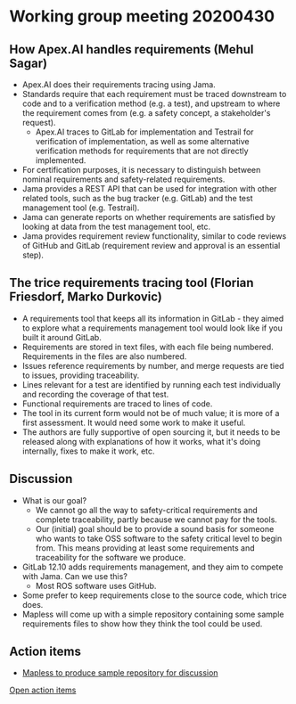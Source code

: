 # Working group meeting 20200430

## How Apex.AI handles requirements (Mehul Sagar)

- Apex.AI does their requirements tracing using Jama.
- Standards require that each requirement must be traced downstream to code and to a verification method (e.g. a test), and upstream to where the requirement comes from (e.g. a safety concept, a stakeholder's request).
  - Apex.AI traces to GitLab for implementation and Testrail for verification of implementation, as well as some alternative verification methods for requirements that are not directly implemented.
- For certification purposes, it is necessary to distinguish between nominal requirements and safety-related requirements.
- Jama provides a REST API that can be used for integration with other related tools, such as the bug tracker (e.g. GitLab) and the test management tool (e.g. Testrail).
- Jama can generate reports on whether requirements are satisfied by looking at data from the test management tool, etc.
- Jama provides requirement review functionality, similar to code reviews of GitHub and GitLab (requirement review and approval is an essential step).


## The trice requirements tracing tool (Florian Friesdorf, Marko Durkovic)

- A requirements tool that keeps all its information in GitLab - they aimed to explore what a requirements management tool would look like if you built it around GitLab.
- Requirements are stored in text files, with each file being numbered. Requirements in the files are also numbered.
- Issues reference requirements by number, and merge requests are tied to issues, providing traceability.
- Lines relevant for a test are identified by running each test individually and recording the coverage of that test.
- Functional requirements are traced to lines of code.
- The tool in its current form would not be of much value; it is more of a first assessment. It would need some work to make it useful.
- The authors are fully supportive of open sourcing it, but it needs to be released along with explanations of how it works, what it's doing internally, fixes to make it work, etc.

## Discussion

- What is our goal?
  - We cannot go all the way to safety-critical requirements and complete traceability, partly because we cannot pay for the tools.
  - Our (initial) goal should be to provide a sound basis for someone who wants to take OSS software to the safety critical level to begin from. This means providing at least some requirements and traceability for the software we produce.
- GitLab 12.10 adds requirements management, and they aim to compete with Jama. Can we use this?
  - Most ROS software uses GitHub.
- Some prefer to keep requirements close to the source code, which trice does.
- Mapless will come up with a simple repository containing some sample requirements files to show how they think the tool could be used.


## Action items

- [Mapless to produce sample repository for discussion](https://github.com/ros2/safety_working_group/issues/10)

[Open action items](https://github.com/ros2/safety_working_group/issues?utf8=%E2%9C%93&q=is%3Aissue+is%3Aopen+label%3Ameeting_action_item)
